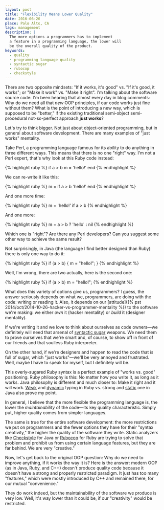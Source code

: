 ```yaml
---
layout: post
title: "Flexibility Means Lower Quality"
date: 2016-06-20
place: Palo Alto, CA
tags: management
description: |
  The more options a programmers has to implement
  a feature in a programming language, the lower will
  be the overall quality of the product.
keywords:
  - quality
  - programming language quality
  - syntactic sugar
  - rubocop
  - checkstyle
---
```


There are two opposite mindsets: "If it works, it's good" vs.
"If it's good, it works"; or "Make it work" vs. "Make it right".
I'm talking about the software source code. I'm been hearing that
almost every day in blog comments: Why do we need all that _new_ OOP
principles, if our code works just fine without them? What is the
point of introducing a new way, which is supposed to be "better,"
if the existing traditional semi-object semi-procedural not-so-perfect
approach **just works**?

<!--more-->

Let's try to think bigger. Not just about object-oriented programming, but
in general about software development. There are many examples of
"just works" mentality.

Take Perl, a programming language famous
for its ability to do anything in three different ways. This means that
there is no one "right" way. I'm not a Perl expert, that's why
look at this Ruby code instead:

{% highlight ruby %}
if a > b
  m = 'hello!'
end
{% endhighlight %}

We can re-write it like this:

{% highlight ruby %}
m = if a > b
  'hello!'
end
{% endhighlight %}

And one more time:

{% highlight ruby %}
m = 'hello!' if a > b
{% endhighlight %}

And one more:

{% highlight ruby %}
m = a > b ? 'hello' : nil
{% endhighlight %}

Which one is "right"? Are there any Perl developers? Can you suggest
some other way to achieve the same result?

Not surprisingly, in Java (the language I find better designed than Ruby)
there is only one way to do it:

{% highlight ruby %}
if (a > b) {
  m = "hello!";
}
{% endhighlight %}

Well, I'm wrong, there are two actually, here is the second one:

{% highlight ruby %}
if (a > b) m = "hello!";
{% endhighlight %}

What does this variety of options give us, programmers? I guess, the answer
seriously depends on what we, programmers, are doing with the code:
writing or reading it. Also, it depends on our
[attitude]({% pst 2014/oct/2014-10-26-hacker-vs-programmer-mentality %}) to the
software we're making: we either
_own_ it (hacker mentality) or
_build_ it (designer mentality).

If we're writing it and we love to think about ourselves as code owners&mdash;we
definitely will need that arsenal of
[syntactic sugar](https://en.wikipedia.org/wiki/Syntactic_sugar) weapons. We need them to prove ourselves
that we're smart and, of course, to show off in front of our friends and
that soulless Ruby interpreter.

On the other hand, if we're designers and happen to read the code that is
full of sugar, which "just works"&mdash;we'll be very annoyed and
frustrated. Well, maybe I have to speak for myself, but I definitely will be.

This overly-sugared Ruby syntax is a perfect example of "works vs. good"
positioning. Ruby philosophy is this: No matter how you write it, as long
as it works. Java philosophy is different and much closer to:
Make it right and it will work.
[Weak](https://en.wikipedia.org/wiki/Strong_and_weak_typing)
and
[dynamic](https://en.wikipedia.org/wiki/Type_system#Dynamic_type_checking_and_runtime_type_information)
typing in Ruby vs. strong and
[static](https://en.wikipedia.org/wiki/Type_system#Static_type_checking)
one in Java also prove my point.

In general, I believe that the more flexible the programming language is, the
lower the _maintainability_ of the code&mdash;its key quality characteristic.
Simply put, higher quality comes from simpler languages.

The same is true for the entire software development: the more restrictions
we put on programmers and the fewer options they have for their
"syntax creativity," the higher the quality of the software they write.
Static analyzers like
[Checkstyle](http://checkstyle.sourceforge.net/) for Java or
[Rubocop](https://github.com/bbatsov/rubocop) for Ruby are trying
to solve that problem and prohibit us from using certain language features,
but they are far behind. We are very "creative."

Now, let's get back to the original OOP question:
Why do we need to improve anything, if it works the way it is?
Here is the answer: modern OOP (as in Java, Ruby, and C++)
doesn't produce quality code because it doesn't have a strong
and properly restricted paradigm. It just has too many "features,"
which were mostly introduced by C++ and remained there, for our
mutual "convenience."

They do work indeed, but the maintainability of the software we produce
is very low. Well, it's way lower than it could be, if our "creativity"
would be restricted.
